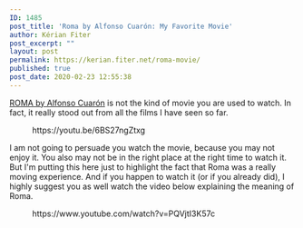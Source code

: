```yaml
---
ID: 1485
post_title: 'Roma by Alfonso Cuarón: My Favorite Movie'
author: Kérian Fiter
post_excerpt: ""
layout: post
permalink: https://kerian.fiter.net/roma-movie/
published: true
post_date: 2020-02-23 12:55:38
---
```

<!-- wp:paragraph -->

[ROMA by Alfonso Cuarón][1] is not the kind of movie you are used to watch. In fact, it really stood out from all the films I have seen so far.

<!-- /wp:paragraph -->

<!-- wp:core-embed/youtube {"url":"https://youtu.be/6BS27ngZtxg","type":"video","providerNameSlug":"youtube","className":"wp-embed-aspect-16-9 wp-has-aspect-ratio"} --><figure class="wp-block-embed-youtube wp-block-embed is-type-video is-provider-youtube wp-embed-aspect-16-9 wp-has-aspect-ratio">

<div class="wp-block-embed__wrapper">
  https://youtu.be/6BS27ngZtxg
</div></figure> 

<!-- /wp:core-embed/youtube -->

<!-- wp:paragraph -->

I am not going to persuade you watch the movie, because you may not enjoy it. You also may not be in the right place at the right time to watch it. But I'm putting this here just to highlight the fact that Roma was a really moving experience. And if you happen to watch it (or if you already did), I highly suggest you as well watch the video below explaining the meaning of Roma.

<!-- /wp:paragraph -->

<!-- wp:core-embed/youtube {"url":"https://www.youtube.com/watch?v=PQVjtI3K57c","type":"video","providerNameSlug":"youtube","className":"wp-embed-aspect-16-9 wp-has-aspect-ratio"} --><figure class="wp-block-embed-youtube wp-block-embed is-type-video is-provider-youtube wp-embed-aspect-16-9 wp-has-aspect-ratio">

<div class="wp-block-embed__wrapper">
  https://www.youtube.com/watch?v=PQVjtI3K57c
</div></figure> 

<!-- /wp:core-embed/youtube -->

 [1]: https://www.netflix.com/fr-en/title/80240715